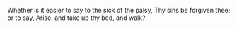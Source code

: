 Whether is it easier to say to the sick of the palsy, Thy sins be forgiven thee; or to say, Arise, and take up thy bed, and walk?
